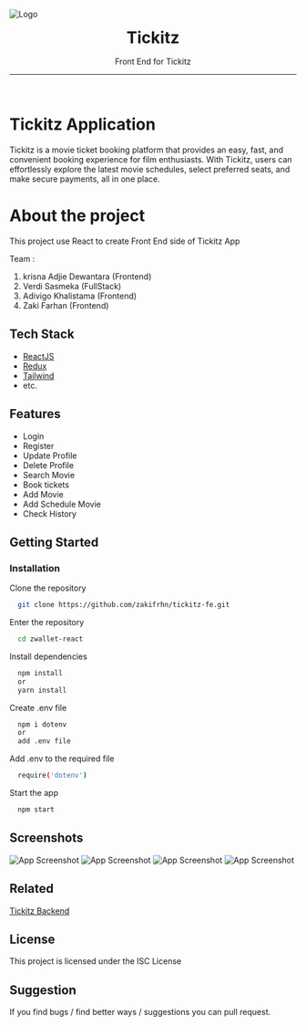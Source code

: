 ![Logo](https://camo.githubusercontent.com/72d4e416bd802a1abc16d86e9d7d7a62318fca378d103f97fda207ef7d61463d/68747470733a2f2f7974332e67677068742e636f6d2f7974632f414b65644f4c543759443978365069522d4366624262464333777a3257617469495a4672495f4930762d366b3d733930302d632d6b2d63307830306666666666662d6e6f2d726a)

<div align='center' style="text-align: center;">

<h1 style="border:0;margin:1rem">Tickitz</h1>

Front End for Tickitz


<hr>
<br>

</div>

 # Tickitz Application
Tickitz is a movie ticket booking platform that provides an easy, fast, and convenient booking experience for film enthusiasts. With Tickitz, users can effortlessly explore the latest movie schedules, select preferred seats, and make secure payments, all in one place.
 # About the project

This project use React to create Front End side of Tickitz App 

Team    :
1. krisna Adjie Dewantara (Frontend)
2. Verdi Sasmeka (FullStack)
3. Adivigo Khalistama (Frontend)
4. Zaki Farhan (Frontend)
## Tech Stack

- [ReactJS](https://legacy.reactjs.org/docs/getting-started.html)
- [Redux](https://redux-toolkit.js.org)
- [Tailwind](https://tailwindcss.com/)
- etc.

## Features

- Login
- Register
- Update Profile
- Delete Profile
- Search Movie
- Book tickets
- Add Movie
- Add Schedule Movie
- Check History

## Getting Started

### Installation

Clone the repository

```bash
  git clone https://github.com/zakifrhn/tickitz-fe.git
```

Enter the repository

```bash
  cd zwallet-react
```

Install dependencies

```bash
  npm install
  or
  yarn install
```

Create .env file

```bash
  npm i dotenv
  or
  add .env file
```

Add .env to the required file

```bash
  require('dotenv')
```

Start the app

```bash
  npm start
```

    
## Screenshots
![App Screenshot](https://github.com/zakifrhn/tickitz-fe/blob/development/src/assets/bookscreen.PNG?raw=true)
![App Screenshot](https://github.com/zakifrhn/tickitz-fe/blob/development/src/assets/OrderScreen.PNG?raw=true)
![App Screenshot](https://github.com/zakifrhn/tickitz-fe/blob/development/src/assets/managemovie.PNG?raw=true)
![App Screenshot](https://github.com/zakifrhn/tickitz-fe/blob/development/src/assets/addmovie.PNG?raw=true)

## Related

[Tickitz Backend](https://github.com/Ravictation/tickitzgolang/tree/development)


## License

This project is licensed under the ISC License


## Suggestion

If you find bugs / find better ways / suggestions you can pull request.
